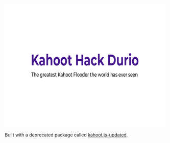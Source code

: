 <p align="center">
  <img width="512" height="384" src="https://raw.githubusercontent.com/b3h3m0th/kahoot_hack_durio/master/src/assets/img/banner.png"/>
</p>
 
Built with a deprecated package called [kahoot.js-updated](https://github.com/theusaf/kahoot.js-updated).
